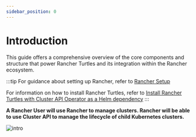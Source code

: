 ```yaml
---
sidebar_position: 0
---
```


# Introduction

This guide offers a comprehensive overview of the core components and structure 
that power Rancher Turtles and its integration within the Rancher ecosystem. 

:::tip
For guidance about setting up Rancher, refer to 
[Rancher Setup](../../getting-started/rancher.md)

For information on how to install Rancher Turtles, refer to 
[Install Rancher Turtles with Cluster API Operator as a Helm 
dependency](../../getting-started/install-rancher-turtles/using_rancher_dashboard.md)
:::

**A Rancher User will use Rancher to manage clusters. Rancher will be able to use 
Cluster API to manage the lifecycle of child Kubernetes clusters.**

![intro](./intro.png)
